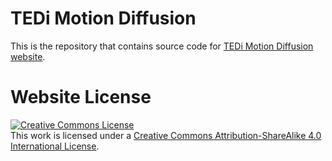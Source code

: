 # TEDi Motion Diffusion

This is the repository that contains source code for [TEDi Motion Diffusion website](https://threedle.github.io/TEDi).

<!-- If you find TEDi useful for your work please cite:

```
@InProceedings{
  author    = {Zhang, Zihan and Liu, Richard and Aberman, Kfir and Hanocka, Rana},
  title     = {TEDi: Temporally-Entangled Diffusion for Motion Synthesis},
  year      = {2023},
}
``` -->

# Website License
<a rel="license" href="http://creativecommons.org/licenses/by-sa/4.0/"><img alt="Creative Commons License" style="border-width:0" src="https://i.creativecommons.org/l/by-sa/4.0/88x31.png" /></a><br />This work is licensed under a <a rel="license" href="http://creativecommons.org/licenses/by-sa/4.0/">Creative Commons Attribution-ShareAlike 4.0 International License</a>.
